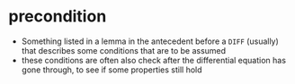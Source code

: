 # precondition

- Something listed in a lemma in the antecedent before a `DIFF` (usually) that
describes some conditions that are to be assumed
- these conditions are often also check after the differential equation has gone
through, to see if some properties still hold

